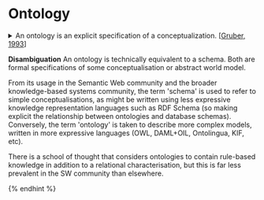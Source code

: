 # Ontology

<details>

<summary>An ontology is an explicit specification of a conceptualization. [<a href="https://doi.org/10.1006/knac.1993.1008">Gruber, 1993</a>]</summary>

Conceptualisation: abstract model (of a domain, with relevant concepts and relations) Explicit: the meaning of all concepts is defined.

In computer science context, the specification has to be **formal** i.e. machine readable.

It’s possible to view ontology as a directed graph with [classes](class.md) (concepts) as nodes, and the [properties](property.md) (roles) as edges. In such a view, a [taxonomy](taxonomy.md) is a specific case of the abovementioned graph, with edges only of the type : “IS-A” (subClassOF)

To add semantic expressevity, in addition to "IS-A" property, it is possible to add other properties to express relationships between classes from the taxonomy. For example: “WindTurbine HAS Blade” or “ Sensor MEASURES PhysicalQuantity.&#x20;

It is a way of showing the properties of a subject and how they are related. Metadata ontologies capture how data sets are connected.&#x20;

Therefore for the purpose of knowledge representation in the context of metadata: An ontology is a formal explicit description of concepts in a domain of discourse (classes (sometimes called concepts)), properties of each concept describing various features and attributes of the concept (slots, sometimes called roles or properties), and restrictions on slots (facets, sometimes called role restrictions). \[See [Ontology 101](https://protege.stanford.edu/publications/ontology\_development/ontology101.pdf)]

#### Types of Ontologies:&#x20;

* Based on Level of generality \[[Guarino,1998](https://csis.pace.edu/\~marchese/CS835/Lec9/guarino98formal.pdf)]:&#x20;
  * Top Level Ontology
  * &#x20;Domain Ontology
  * &#x20;Task Ontology
  * Application Ontology&#x20;

<!---->

* Based on Level of Semantic Expressivity \[[Lassila,2001](http://www.ida.liu.se/ext/epa/ej/etai/2001/018/01018-etaibody.pdf)]
  * Controlled Vocabulary (Terms)
  * Glossary (Data Dictionary)
  * Formal “IS-A” (Formal Taxonomy)
  * Description Logics
  * First Order Logics

Example: OWL Ontology Language is based on Description Logics, OWL Ontology consists of : Classes, Properties (Roles), Individuals (Instances of classes) OWL OntologyAssumptions: open world (absence of information is NOT valued as False), and No unique names (ex. WIndTurbineA can be same as WIndTurbineB, unless expressed explicitly)

</details>

**Disambiguation**
An ontology is technically equivalent to a schema. Both are formal specifications of some conceptualisation or abstract world model.

From its usage in the Semantic Web community and the broader knowledge-based systems community, the term 'schema' is used to refer to simple conceptualisations, as might be written using less expressive knowledge representation languages such as RDF Schema (so making explicit the relationship between ontologies and database schemas). Conversely, the term 'ontology' is taken to describe more complex models, written in more expressive languages (OWL, DAML+OIL, Ontolingua, KIF, etc).

There is a school of thought that considers ontologies to contain rule-based knowledge in addition to a relational characterisation, but this is far less prevalent in the SW community than elsewhere.

 
{% endhint %}
